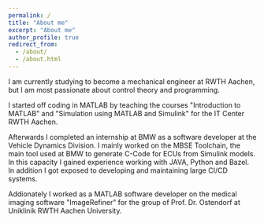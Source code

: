 ```yaml
---
permalink: /
title: "About me"
excerpt: "About me"
author_profile: true
redirect_from: 
  - /about/
  - /about.html
---
```


I am currently studying to become a mechanical engineer at RWTH Aachen, but I am most passionate about control theory and programming. 

I started off coding in MATLAB by teaching the courses "Introduction to MATLAB" and "Simulation using MATLAB and Simulink" for the IT Center RWTH Aachen. 

Afterwards I completed an internship at BMW as a software developer at the Vehicle Dynamics Division. I mainly worked on the MBSE Toolchain, the main tool used at BMW to generate C-Code for ECUs from Simulink models. In this capacity I gained experience working with JAVA, Python and Bazel. In addition I got exposed to developing and maintaining large CI/CD systems.

Addionately I worked as a MATLAB software developer on the medical imaging software "ImageRefiner" for the group of Prof. Dr. Ostendorf at Uniklinik RWTH Aachen University. 
